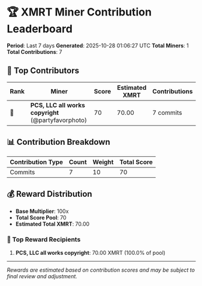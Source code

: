 # 🏆 XMRT Miner Contribution Leaderboard

**Period**: Last 7 days
**Generated**: 2025-10-28 01:06:27 UTC
**Total Miners**: 1
**Total Contributions**: 7

## 🥇 Top Contributors

| Rank | Miner | Score | Estimated XMRT | Contributions |
|------|-------|-------|----------------|---------------|
| 🥇 | **PCS, LLC all works copyright** (@partyfavorphoto) | 70 | 70.00 | 7 commits |

## 📊 Contribution Breakdown

| Contribution Type | Count | Weight | Total Score |
|-------------------|-------|--------|-------------|
| Commits | 7 | 10 | 70 |

## 💰 Reward Distribution

- **Base Multiplier**: 100x
- **Total Score Pool**: 70
- **Estimated Total XMRT**: 70.00

### 🎯 Top Reward Recipients
1. **PCS, LLC all works copyright**: 70.00 XMRT (100.0% of pool)

---
*Rewards are estimated based on contribution scores and may be subject to final review and adjustment.*